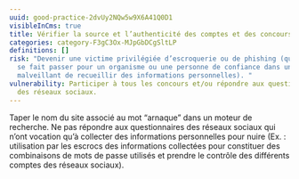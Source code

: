 ```yaml
---
uuid: good-practice-2dvUy2NQw5w9X6A41Q0D1
visibleInCms: true
title: Vérifier la source et l’authenticité des comptes et des concours en ligne.
categories: category-F3gC3Ox-MJpGbDCgSltLP
definitions: []
risk: "Devenir une victime privilégiée d’escroquerie ou de phishing (quelqu’un
  se fait passer pour un organisme ou une personne de confiance dans un but
  malveillant de recueillir des informations personnelles). "
vulnerability: Participer à tous les concours et/ou répondre aux questionnaires
  des réseaux sociaux.
---
```

Taper le nom du site associé au mot “arnaque” dans un moteur de recherche. Ne pas répondre aux questionnaires des réseaux sociaux qui n’ont vocation qu’à collecter des informations personnelles pour nuire (Ex. : utilisation par les escrocs des informations collectées pour constituer des combinaisons de mots de passe utilisés et prendre le contrôle des différents comptes des réseaux sociaux).